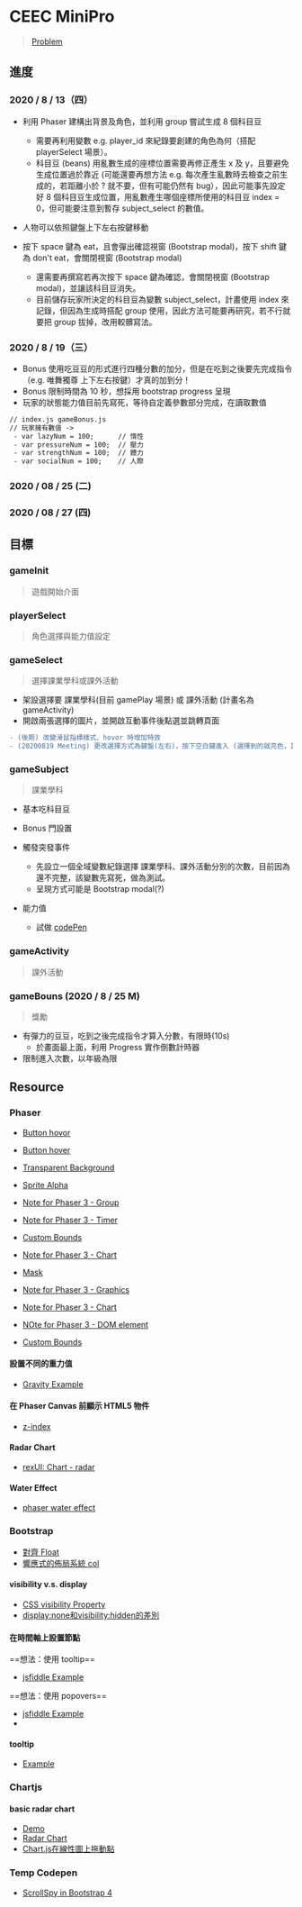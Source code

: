 # CEEC MiniPro



> [Problem](https://hackmd.io/Rd6RPM6EQoW84P-gFWrl1w?both#Phaser)


## 進度
### 2020 / 8 / 13（四）
* 利用 Phaser 建構出背景及角色，並利用 group 嘗試生成 8 個科目豆
  - 需要再利用變數 e.g. player_id 來紀錄要創建的角色為何（搭配 playerSelect 場景）。
  - 科目豆 (beans) 用亂數生成的座標位置需要再修正產生 x 及 y，且要避免生成位置過於靠近 (可能還要再想方法 e.g. 每次產生亂數時去檢查之前生成的，若距離小於 ? 就不要，但有可能仍然有 bug），因此可能事先設定好 8 個科目豆生成位置，用亂數產生哪個座標所使用的科目豆 index = 0，但可能要注意到暫存 subject_select 的數值。


* 人物可以依照鍵盤上下左右按鍵移動
* 按下 space 鍵為 eat，且會彈出確認視窗 (Bootstrap modal)，按下 shift 鍵為 don't eat，會關閉視窗 (Bootstrap modal)
  - 還需要再撰寫若再次按下 space 鍵為確認，會關閉視窗 (Bootstrap modal)，並讓該科目豆消失。
  - 目前儲存玩家所決定的科目豆為變數 subject_select，計畫使用 index 來記錄，但因為生成時搭配 group 使用，因此方法可能要再研究，若不行就要把 group 拔掉，改用較髒寫法。


### 2020 / 8 / 19（三）
* Bonus 使用吃豆豆的形式進行四種分數的加分，但是在吃到之後要先完成指令（e.g. 唯舞獨尊 上下左右按鍵）才真的加到分！
* Bonus 限制時間為 10 秒，想採用 bootstrap progress 呈現
* 玩家的狀態能力值目前先寫死，等待自定義參數部分完成，在讀取數值
```diff
// index.js gameBonus.js
// 玩家擁有數值 ->
 - var lazyNum = 100;      // 惰性
 - var pressureNum = 100;  // 壓力
 - var strengthNum = 100;  // 體力
 - var socialNum = 100;    // 人際
```

### 2020 / 08 / 25 (二)


### 2020 / 08 / 27 (四)

## 目標
### gameInit
> 遊戲開始介面

### playerSelect
> 角色選擇與能力值設定

### gameSelect
> 選擇課業學科或課外活動

* 架設選擇要 課業學科(目前 gamePlay 場景) 或 課外活動 (計畫名為 gameActivity)
* 開啟兩張選擇的圖片，並開啟互動事件後點選並跳轉頁面
```diff
- (後期) 改變滑鼠指標樣式、hovor 時增加特效
- (20200819 Meeting) 更改選擇方式為鍵盤(左右)，按下空白鍵進入 (選擇到的就亮色，其他就刷淡)
```


### gameSubject
> 課業學科

* 基本吃科目豆
* Bonus 門設置
* 觸發突發事件
  - 先設立一個全域變數紀錄選擇 課業學科、課外活動分別的次數，目前因為還不完整，該變數先寫死，做為測試。
  - 呈現方式可能是 Bootstrap modal(?)
  
* 能力值
  - 試做 [codePen](https://codepen.io/demi871023/pen/bGpwepj?editors=1100)
  
### gameActivity
> 課外活動


### gameBouns (2020 / 8 / 25 M)
> 獎勵

* 有彈力的豆豆，吃到之後完成指令才算入分數，有限時(10s)
  * 於畫面最上面，利用 Progress 實作倒數計時器
* 限制進入次數，以年級為限


## Resource

### Phaser
* [Button hovor](https://www.html5gamedevs.com/topic/41697-handle-button-hover-in-phaser-3/)
* [Button hover](https://snowbillr.github.io/blog//2018-07-03-buttons-in-phaser-3/)

* [Transparent Background](https://www.html5gamedevs.com/topic/38540-transparent-background/)
* [Sprite Alpha](https://phaser.io/examples/v3/view/game-objects/sprites/sprite-alpha)

* [Note for Phaser 3 - Group](https://rexrainbow.github.io/phaser3-rex-notes/docs/site/group/)
* [Note for Phaser 3 - Timer](https://rexrainbow.github.io/phaser3-rex-notes/docs/site/timer/)
* [Custom Bounds](https://phaser.io/examples/v3/view/physics/arcade/custom-bounds)
* [Note for Phaser 3 - Chart](https://rexrainbow.github.io/phaser3-rex-notes/docs/site/ui-chart/)
* [Mask](https://phaser.io/examples/v2/sprites/mask)
* [Note for Phaser 3 - Graphics](https://rexrainbow.github.io/phaser3-rex-notes/docs/site/graphics/)
* [Note for Phaser 3 - Chart](https://rexrainbow.github.io/phaser3-rex-notes/docs/site/ui-chart/)
* [NOte for Phaser 3 - DOM element](https://rexrainbow.github.io/phaser3-rex-notes/docs/site/domelement/)

* [Custom Bounds](https://phaser.io/examples/v3/view/physics/arcade/custom-bounds)

#### 設置不同的重力值
* [Gravity Example](https://phaser.io/examples/v2/arcade-physics/gravity)

#### 在 Phaser Canvas 前顯示 HTML5 物件
* [z-index](https://developer.mozilla.org/zh-CN/docs/Web/CSS/z-index)

#### Radar Chart
* [rexUI: Chart - radar](https://codepen.io/rexrainbow/pen/qwVBNy?editors=0010)

#### Water Effect
* [phaser water effect](https://codepen.io/demi871023/pen/PoNpqrZ?editors=0010)


### Bootstrap
* [對齊 Float](https://getbootstrap.com/docs/4.0/utilities/float/)
* [響應式的佈局系統 col](https://medium.com/@realdennis/40%E8%A1%8C%E5%AF%A6%E4%BD%9C%E9%9F%BF%E6%87%89%E5%BC%8F%E7%9A%84%E4%BD%88%E5%B1%80%E7%B3%BB%E7%B5%B1-%E5%91%8A%E8%A8%B4%E4%BD%A0col-sm-12-col-md-6-%E6%98%AF%E5%A6%82%E4%BD%95%E5%AF%A6%E7%8F%BE-4490a65b1a0)

#### visibility v.s. display
* [CSS visibility Property](https://www.w3schools.com/cssref/pr_class_visibility.asp)
* [display:none和visibility:hidden的差別](https://dotblogs.com.tw/kirkchen/2009/12/22/12603)


#### 在時間軸上設置節點
==想法：使用 tooltip==
* [jsfiddle Example](https://jsfiddle.net/w9qf9wo8/1/)

==想法：使用 popovers==
* [jsfiddle Example](http://jsfiddle.net/elogicmedia/pGr2M/)
* [](https://stackoverflow.com/questions/54122143/how-can-i-put-bootstrap-badge-on-the-bootstrap-tooltip)


#### tooltip
* [Example](https://jsfiddle.net/rm0uade9/34/)

### Chartjs
#### basic radar chart
* [Demo](https://www.chartjs.org/samples/latest/charts/radar.html)
* [Radar Chart](https://www.chartjs.org/docs/latest/charts/radar.html)
* [Chart.js在線性圖上拖動點](http://hk.uwenku.com/question/p-qdtgiysa-ds.html)



### Temp Codepen
* [ScrollSpy in Bootstrap 4](https://codepen.io/demi871023/pen/abNWpOK)



